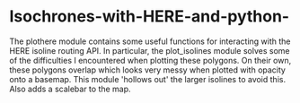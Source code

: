 # Isochrones-with-HERE-and-python-

The plothere module contains some useful functions for interacting with the HERE isoline routing API. In particular, the plot_isolines module solves some of the difficulties I encountered when plotting these polygons. On their own, these polygons overlap which looks very messy when plotted with opacity onto a basemap. This module 'hollows out' the larger isolines to avoid this. Also adds a scalebar to the map. 
